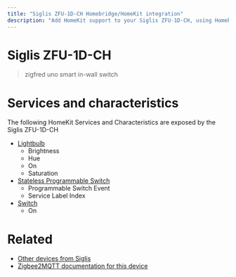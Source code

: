 ```yaml
---
title: "Siglis ZFU-1D-CH Homebridge/HomeKit integration"
description: "Add HomeKit support to your Siglis ZFU-1D-CH, using Homebridge, Zigbee2MQTT and homebridge-z2m."
---
```

<!---
This file has been GENERATED using src/docgen/docgen.ts
DO NOT EDIT THIS FILE MANUALLY!
-->
# Siglis ZFU-1D-CH
> zigfred uno smart in-wall switch


# Services and characteristics
The following HomeKit Services and Characteristics are exposed by
the Siglis ZFU-1D-CH

* [Lightbulb](../../light.md)
  * Brightness
  * Hue
  * On
  * Saturation
* [Stateless Programmable Switch](../../action.md)
  * Programmable Switch Event
  * Service Label Index
* [Switch](../../switch.md)
  * On


# Related
* [Other devices from Siglis](../index.md#siglis)
* [Zigbee2MQTT documentation for this device](https://www.zigbee2mqtt.io/devices/ZFU-1D-CH.html)